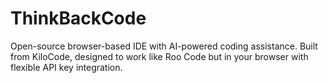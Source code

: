 # ThinkBackCode
Open-source browser-based IDE with AI-powered coding assistance. Built from KiloCode, designed to work like Roo Code but in your browser with flexible API key integration.
